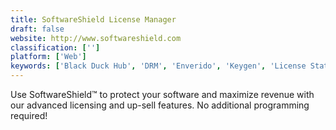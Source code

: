 ```yaml
---
title: SoftwareShield License Manager
draft: false 
website: http://www.softwareshield.com
classification: ['']
platform: ['Web']
keywords: ['Black Duck Hub', 'DRM', 'Enverido', 'Keygen', 'License Statistics', 'LicenseWatch', 'Mirrakey', 'Open iT LicenseAnalyzer', 'Quick License Manager', 'SLASCONE', 'SafeGuard LM', 'SoftwareKey Licensing System', 'Spider SAM Suite', 'StrongBit HardKey', 'Vector Vizor Software', 'WebCops']
---
```

Use SoftwareShield&trade; to protect your software and maximize revenue with our advanced licensing and up-sell features. No additional programming required!